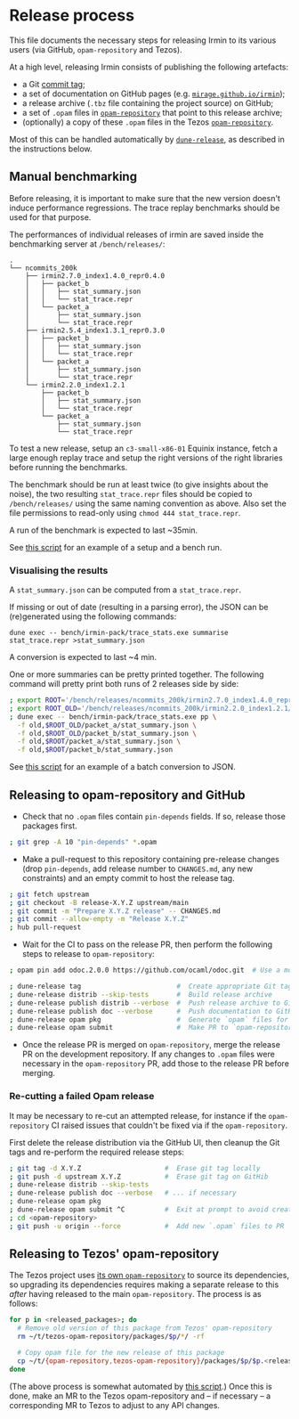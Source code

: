 # Release process

This file documents the necessary steps for releasing Irmin to its various users
(via GitHub, `opam-repository` and Tezos).

At a high level, releasing Irmin consists of publishing the following artefacts:

- a Git [commit tag][git-tags];
- a set of documentation on GitHub pages (e.g. [`mirage.github.io/irmin`][pages-docs]);
- a release archive (`.tbz` file containing the project source) on GitHub;
- a set of `.opam` files in [`opam-repository`][opam-repo] that point to this
  release archive;
- (optionally) a copy of these `.opam` files in the Tezos
  [`opam-repository`][tezos-opam-repo].

Most of this can be handled automatically by [`dune-release`][dune-release], as
described in the instructions below.

[git-tags]: https://git-scm.com/book/en/v2/Git-Basics-Tagging
[pages-docs]: https://mirage.github.io/irmin
[dune-release]: https://github.com/ocamllabs/dune-release
[opam-repo]: https://github.com/ocaml/opam-repository


## Manual benchmarking

Before releasing, it is important to make sure that the new version doesn't
induce performance regressions. The trace replay benchmarks should be used
for that purpose.

The performances of individual releases of irmin are saved inside the
benchmarking server at `/bench/releases/`:
```
.
└── ncommits_200k
    ├── irmin2.7.0_index1.4.0_repr0.4.0
    │   ├── packet_b
    │   │   ├── stat_summary.json
    │   │   └── stat_trace.repr
    │   └── packet_a
    │       ├── stat_summary.json
    │       └── stat_trace.repr
    ├── irmin2.5.4_index1.3.1_repr0.3.0
    │   ├── packet_b
    │   │   ├── stat_summary.json
    │   │   └── stat_trace.repr
    │   └── packet_a
    │       ├── stat_summary.json
    │       └── stat_trace.repr
    └── irmin2.2.0_index1.2.1
        ├── packet_b
        │   ├── stat_summary.json
        │   └── stat_trace.repr
        └── packet_a
            ├── stat_summary.json
            └── stat_trace.repr
```

To test a new release, setup an `c3-small-x86-01` Equinix instance, fetch a large
enough replay trace and setup the right versions of the right libraries
before running the benchmarks.

The benchmark should be run at least twice (to give insights about the noise), 
the two resulting `stat_trace.repr` files should be copied to 
`/bench/releases/` using the same naming convention as above. Also set the file
permissions to read-only using `chmod 444 stat_trace.repr`.

A run of the benchmark is expected to last \~35min.

See [this script](https://github.com/tarides/irmin-tezos/blob/master/bench.sh) for an example of a setup and a bench run.

### Visualising the results

A `stat_summary.json` can be computed from a `stat_trace.repr`. 

If missing or out of date (resulting in a parsing error), the JSON can be
(re)generated using the following commands:
```
dune exec -- bench/irmin-pack/trace_stats.exe summarise stat_trace.repr >stat_summary.json
```

A conversion is expected to last \~4 min.

One or more summaries can be pretty printed together. The following command 
will pretty print both runs of 2 releases side by side:
```sh
; export ROOT='/bench/releases/ncommits_200k/irmin2.7.0_index1.4.0_repr0.4.0/'
; export ROOT_OLD='/bench/releases/ncommits_200k/irmin2.2.0_index1.2.1/'
; dune exec -- bench/irmin-pack/trace_stats.exe pp \
  -f old,$ROOT_OLD/packet_a/stat_summary.json \
  -f old,$ROOT_OLD/packet_b/stat_summary.json \
  -f old,$ROOT/packet_a/stat_summary.json \
  -f old,$ROOT/packet_b/stat_summary.json
```

See [this script](https://github.com/tarides/irmin-tezos/blob/master/summarise.sh) for an example of a batch conversion to JSON.

## Releasing to opam-repository and GitHub

- Check that no `.opam` files contain `pin-depends` fields. If so, release those
  packages first.

```sh
; git grep -A 10 "pin-depends" *.opam
```

- Make a pull-request to this repository containing pre-release changes (drop
  `pin-depends`, add release number to `CHANGES.md`, any new constraints) and an
  empty commit to host the release tag.

```sh
; git fetch upstream
; git checkout -B release-X.Y.Z upstream/main
; git commit -m "Prepare X.Y.Z release" -- CHANGES.md
; git commit --allow-empty -m "Release X.Y.Z"
; hub pull-request
```

- Wait for the CI to pass on the release PR, then perform the following steps to
  release to `opam-repository`:

```sh
; opam pin add odoc.2.0.0 https://github.com/ocaml/odoc.git  # Use a modern Odoc

; dune-release tag                        #  Create appropriate Git tag by reading CHANGES.md
; dune-release distrib --skip-tests       #  Build release archive
; dune-release publish distrib --verbose  #  Push release archive to GitHub
; dune-release publish doc --verbose      #  Push documentation to GitHub pages
; dune-release opam pkg                   #  Generate `opam` files for `opam-repository`
; dune-release opam submit                #  Make PR to `opam-repository`
```

- Once the release PR is merged on `opam-repository`, merge the release PR on
  the development repository. If any changes to `.opam` files were necessary in
  the `opam-repository` PR, add those to the release PR before merging.

### Re-cutting a failed Opam release

It may be necessary to re-cut an attempted release, for instance if the
`opam-repository` CI raised issues that couldn't be fixed via if the
`opam-repository`.

First delete the release distribution via the GitHub UI, then cleanup the Git
tags and re-perform the required release steps:

```sh
; git tag -d X.Y.Z                     #  Erase git tag locally
; git push -d upstream X.Y.Z           #  Erase git tag on GitHib
; dune-release distrib --skip-tests
; dune-release publish doc --verbose   # ... if necessary
; dune-release opam pkg
; dune-release opam submit ^C          #  Exit at prompt to avoid creating pull request
; cd <opam-repository>
; git push -u origin --force           #  Add new `.opam` files to PR
```

## Releasing to Tezos' opam-repository

The Tezos project uses [its own `opam-repository`][tezos-opam-repo] to source
its dependencies, so upgrading its dependencies requires making a separate
release to this _after_ having released to the main `opam-repository`. The
process is as follows:

```sh
for p in <released_packages>; do
  # Remove old version of this package from Tezos' opam-repository
  rm ~/t/tezos-opam-repository/packages/$p/*/ -rf

  # Copy opam file for the new release of this package
  cp ~/t/{opam-repository,tezos-opam-repository}/packages/$p/$p.<release_version> -r
done
```

(The above process is somewhat automated by [this
script][tezos-downstream-script].) Once this is done, make an MR to the Tezos
opam-repository and – if necessary – a corresponding MR to Tezos to adjust to
any API changes.

[tezos-opam-repo]: https://gitlab.com/tezos/opam-repository
[tezos-downstream-script]: https://github.com/CraigFe/dotfiles/blob/main/scripts/.scripts/tezos-downstream

